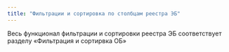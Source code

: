 ```yaml
---
title: "Фильтрации и сортировка по столбцам реестра ЭБ"
---
```

Весь функционал фильтрации и сортировки реестра ЭБ соответствует разделу «Фильтрация и сортирвка ОБ»